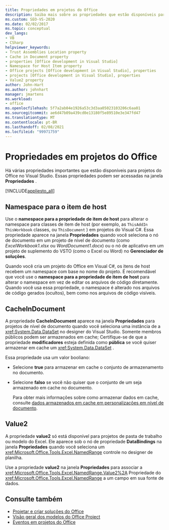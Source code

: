 ```yaml
---
title: Propriedades em projetos do Office
description: Saiba mais sobre as propriedades que estão disponíveis para projetos do Office no Visual Studio por meio do janela Propriedades.
ms.custom: SEO-VS-2020
ms.date: 02/02/2017
ms.topic: conceptual
dev_langs:
- VB
- CSharp
helpviewer_keywords:
- Trust Assemblies Location property
- Cache in Document property
- properties [Office development in Visual Studio]
- Namespace for Host Item property
- Office projects [Office development in Visual Studio], properties
- projects [Office development in Visual Studio], properties
- Value2 property
author: John-Hart
ms.author: johnhart
manager: jmartens
ms.workload:
- office
ms.openlocfilehash: 5f7a2ab04e1926a53c3d3aa05023103206c6aa01
ms.sourcegitcommit: ae6d47b09a439cd0e13180f5e89510e3e347fd47
ms.translationtype: MT
ms.contentlocale: pt-BR
ms.lasthandoff: 02/08/2021
ms.locfileid: "99971759"
---
```

# <a name="properties-in-office-projects"></a>Propriedades em projetos do Office
  Há várias propriedades importantes que estão disponíveis para projetos do Office no Visual Studio. Essas propriedades podem ser acessadas na janela **Propriedades** .

 [!INCLUDE[appliesto_all](../vsto/includes/appliesto-all-md.md)]

## <a name="namespace-for-host-item"></a>Namespace para o item de host
 Use o **namespace para a propriedade de item de host** para alterar o namespace para classes de item de host (por exemplo, as `ThisAddIn` `ThisWorkbook` classes, ou `ThisDocument` ) em projetos do Visual C#. Essa propriedade aparece na janela **Propriedades** quando você seleciona o nó de documento em um projeto de nível de documento (como *ExcelWorkbook1.xlsx* ou *WordDocument1.docx*) ou o nó de aplicativo em um projeto de suplemento do VSTO (como o Excel ou Word) no **Gerenciador de soluções**.

 Quando você cria um projeto do Office em Visual C#, os itens de host recebem um namespace com base no nome do projeto. É recomendável que você use o **namespace para a propriedade de item de host** para alterar o namespace em vez de editar os arquivos de código diretamente. Quando você usa essa propriedade, o namespace é alterado nos arquivos de código gerados (ocultos), bem como nos arquivos de código visíveis.

## <a name="cacheindocument"></a>CacheInDocument
 A propriedade **CacheInDocument** aparece na janela **Propriedades** para projetos de nível de documento quando você seleciona uma instância de a <xref:System.Data.DataSet> no designer do Visual Studio. Somente membros públicos podem ser armazenados em cache; Certifique-se de que a propriedade **modificadores** esteja definida como **pública** se você quiser armazenar em cache um <xref:System.Data.DataSet> .

 Essa propriedade usa um valor booliano:

- Selecione **true** para armazenar em cache o conjunto de armazenamento no documento.

- Selecione **falso** se você não quiser que o conjunto de um seja armazenado em cache no documento.

  Para obter mais informações sobre como armazenar dados em cache, consulte [dados armazenados em cache em personalizações em nível de documento](../vsto/cached-data-in-document-level-customizations.md).

## <a name="value2"></a>Value2
 A propriedade **value2** só está disponível para projetos de pasta de trabalho ou modelo do Excel. Ele aparece sob o nó de propriedade **DataBindings** na janela **Propriedades** quando você seleciona um <xref:Microsoft.Office.Tools.Excel.NamedRange> controle no designer de planilha.

 Use a propriedade **value2** na janela **Propriedades** para associar a <xref:Microsoft.Office.Tools.Excel.NamedRange.Value2%2A> Propriedade do <xref:Microsoft.Office.Tools.Excel.NamedRange> a um campo em sua fonte de dados.

## <a name="see-also"></a>Consulte também
- [Projetar e criar soluções do Office](../vsto/designing-and-creating-office-solutions.md)
- [Visão geral dos modelos do Office Project](../vsto/office-project-templates-overview.md)
- [Eventos em projetos do Office](../vsto/events-in-office-projects.md)

